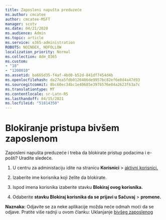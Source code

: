 ```yaml
---
title: Zaposleni napušta preduzeće
ms.author: cmcatee
author: cmcatee-MSFT
manager: scotv
ms.date: 04/21/2020
ms.audience: Admin
ms.topic: article
ms.service: o365-administration
ROBOTS: NOINDEX, NOFOLLOW
localization_priority: Normal
ms.collection: Adm_O365
ms.custom:
- "18"
- "1200010"
ms.assetid: ba665d35-f4af-4bd0-b52d-841df7454d4b
ms.openlocfilehash: da27ea5fdb0126486de9957bc82ef6e8d4a47d93
ms.sourcegitcommit: 8bc60ec34bc1e40685e3976576e04a2623f63a7c
ms.translationtype: MT
ms.contentlocale: sr-Latn-RS
ms.lasthandoff: 04/15/2021
ms.locfileid: "51814350"
---
```

# <a name="block-access-to-a-former-employee"></a>Blokiranje pristupa bivšem zaposlenom

Zaposleni napušta preduzeće i treba da blokirate pristup podacima i e-pošti? Uradite sledeće.
  
1. U centru za administaciju idite na stranicu **Korisnici** \> [aktivni korisnici.](https://go.microsoft.com/fwlink/p/?linkid=834822)

2. Izaberite ime korisnika koji želite da blokirate.

3. Ispod imena korisnika izaberite stavku **Blokiraj ovog korisnika.**

4. Odaberite **stavku Blokiraj korisnika da se prijavi u Sačuvaj** \> **promene.**

**Naznaka:** Odjavite se za neke aplikacije možda neće odmah moći da se odjave. Pratite više radnji u ovom članku: Uklanjanje [bivšeg zaposlenog](https://docs.microsoft.com/microsoft-365/admin/add-users/remove-former-employee)